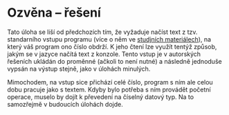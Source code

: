 # Ozvěna – řešení

Tato úloha se liší od předchozích tím, že vyžaduje načíst text z tzv. standarního vstupu programu (více o něm
ve [studjních materiálech](/studijni-materialy/02-standardni-vstup-a-vystup)), na který váš program ono číslo obdrží. K
jeho čtení lze využít tentýž způsob, jakým se v jazyce načítá text z konzole. Tento vstup je v autorských řešeních
ukládán do proměnné (ačkoli to není nutné) a následně jednoduše vypsán na výstup stejně, jako v úlohách minulých.

Mimochodem, na vstup sice přichází celé číslo, program s ním ale celou dobu pracuje jako s textem. Kdyby bylo potřeba s
ním provádět početní operace, muselo by dojít k převedení na číselný datový typ. Na to samozřejmě v budoucích úlohách
dojde.
